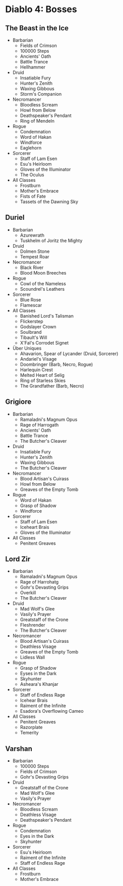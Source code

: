 # Diablo 4: Bosses

<!--
### Template

- Barbarian
- Druid
- Necromancer
- Rogue
- Sorcerer
- All Classes
- Über Uniques
  -->

## The Beast in the Ice

- Barbarian
  - Fields of Crimson
  - 100000 Steps
  - Ancients' Oath
  - Battle Trance
  - Hellhammer
- Druid
  - Insatiable Fury
  - Hunter's Zenith
  - Waxing Gibbous
  - Storm's Companion
- Necromancer
  - Bloodless Scream
  - Howl from Below
  - Deathspeaker's Pendant
  - Ring of Mendeln
- Rogue
  - Condemnation
  - Word of Hakan
  - Windforce
  - Eaglehorn
- Sorcerer
  - Staff of Lam Esen
  - Esu's Heirloom
  - Gloves of the Illuminator
  - The Oculus
- All Classes
  - Frostburn
  - Mother's Embrace
  - Fists of Fate
  - Tassets of the Dawning Sky

## Duriel

- Barbarian
  - Azurewrath
  - Tuskhelm of Joritz the Mighty
- Druid
  - Dolmen Stone
  - Tempest Roar
- Necromancer
  - Black River
  - Blood Moon Breeches
- Rogue
  - Cowl of the Nameless
  - Scoundrel's Leathers
- Sorcerer
  - Blue Rose
  - Flamescar
- All Classes
  - Banished Lord's Talisman
  - Flickerstep
  - Godslayer Crown
  - Soulbrand
  - Tibault's Will
  - X'Fal's Corrodet Signet
- Über Uniques
  - Ahavarion, Spear of Lycander (Druid, Sorcerer)
  - Andariel's Visage
  - Doombringer (Barb, Necro, Rogue)
  - Harlequin Crest
  - Melted Heart of Selig
  - Ring of Starless Skies
  - The Grandfather (Barb, Necro)

## Grigiore

- Barbarian
  - Ramaladni's Magnum Opus
  - Rage of Harrogath
  - Ancients' Oath
  - Battle Trance
  - The Butcher's Cleaver
- Druid
  - Insatiable Fury
  - Hunter's Zenith
  - Waxing Gibbous
  - The Butcher's Cleaver
- Necromancer
  - Blood Artisan's Cuirass
  - Howl from Below
  - Greaves of the Empty Tomb
- Rogue
  - Word of Hakan
  - Grasp of Shadow
  - Windforce
- Sorcerer
  - Staff of Lam Esen
  - Iceheart Brais
  - Gloves of the Illuminator
- All Classes
  - Penitent Greaves

## Lord Zir

- Barbarian
  - Ramaladni's Magnum Opus
  - Rage of Harrohatg
  - Gohr's Devasting Grips
  - Overkill
  - The Butcher's Cleaver
- Druid
  - Mad Wolf's Glee
  - Vasily's Prayer
  - Greatstaff of the Crone
  - Fleshrender
  - The Butcher's Cleaver
- Necromancer
  - Blood Artisan's Cuirass
  - Deathless Visage
  - Greaves of the Empty Tomb
  - Lidless Wall
- Rogue
  - Grasp of Shadow
  - Eyses in the Dark
  - Skyhunter
  - Asheara's Khanjar
- Sorcerer
  - Staff of Endless Rage
  - Icehear Brais
  - Raiment of the Infinite
  - Esadora's Overflowing Cameo
- All Classes
  - Penitent Greaves
  - Razorplate
  - Temerity

## Varshan

- Barbarian
  - 100000 Steps
  - Fields of Crimson
  - Gohr's Devasting Grips
- Druid
  - Greatstaff of the Crone
  - Mad Wolf's Glee
  - Vasily's Prayer
- Necromancer
  - Bloodless Scream
  - Deathless Visage
  - Deathspeaker's Pendant
- Rogue
  - Condemnation
  - Eyes in the Dark
  - Skyhunter
- Sorcerer
  - Esu's Heirloom
  - Raiment of the Infinite
  - Staff of Endless Rage
- All Classes
  - Frostburn
  - Mother's Embrace
